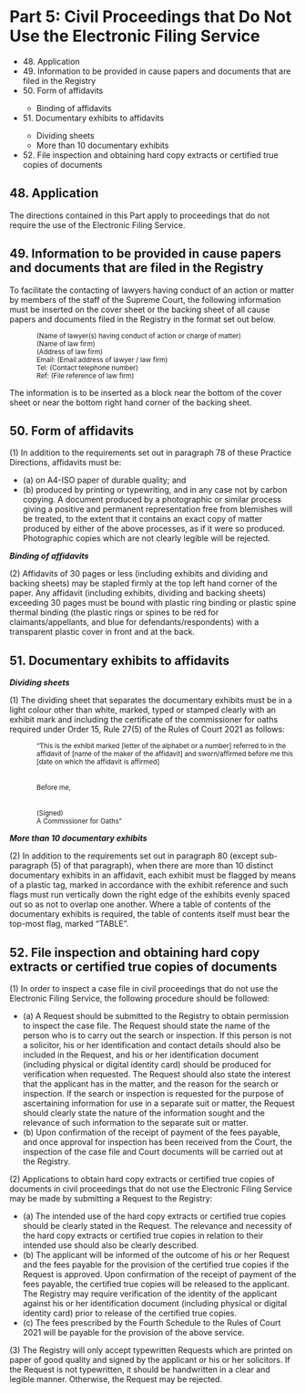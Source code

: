 # Part 5: Civil Proceedings that Do Not Use the Electronic Filing Service

<ul type="*">
	<li>48. Application</li>
	<li>49. Information to be provided in cause papers and documents that are filed in the Registry</li>
	<li>50. Form of affidavits</li>
		<ul>
			<li>Binding of affidavits</li>
		</ul>
	<li>51. Documentary exhibits to affidavits</li>
		<ul>
			<li>Dividing sheets</li>
			<li>More than 10 documentary exhibits</li>
		</ul>
	<li>52. File inspection and obtaining hard copy extracts or certified true copies of documents</li>
</ul>

## 48. Application

The directions contained in this Part apply to proceedings that do not require the use of the Electronic Filing Service.

## 49. Information to be provided in cause papers and documents that are filed in the Registry

To facilitate the contacting of lawyers having conduct of an action or matter by members of the staff of the Supreme Court, the following information must be inserted on the cover sheet or the backing sheet of all cause papers and documents filed in the Registry in the format set out below.

<ul type="*">
<ul type="*">

<sub>(Name of lawyer(s) having conduct of action or charge of matter)<br>
(Name of law firm)<br>
(Address of law firm)<br>
Email: (Email address of lawyer / law firm)<br>
Tel: (Contact telephone number)<br>
Ref: (File reference of law firm)</sub>

</ul>
</ul>

The information is to be inserted as a block near the bottom of the cover sheet or near the bottom right hand corner of the backing sheet.

## 50. Form of affidavits

(1)	In addition to the requirements set out in paragraph 78 of these Practice Directions, affidavits must be:

<ul type="*">

<li>(a)	on A4-ISO paper of durable quality; and</li>

<li>(b)	produced by printing or typewriting, and in any case not by carbon copying. A document produced by a photographic or similar process giving a positive and permanent representation free from blemishes will be treated, to the extent that it contains an exact copy of matter produced by either of the above processes, as if it were so produced. Photographic copies which are not clearly legible will be rejected.</li>

</ul>

***Binding of affidavits***

(2)	Affidavits of 30 pages or less (including exhibits and dividing and backing sheets) may be stapled firmly at the top left hand corner of the paper. Any affidavit (including exhibits, dividing and backing sheets) exceeding 30 pages must be bound with plastic ring binding or plastic spine thermal binding (the plastic rings or spines to be red for claimants/appellants, and blue for defendants/respondents) with a transparent plastic cover in front and at the back.

## 51. Documentary exhibits to affidavits

***Dividing sheets***

(1)	The dividing sheet that separates the documentary exhibits must be in a light colour other than white, marked, typed or stamped clearly with an exhibit mark and including the certificate of the commissioner for oaths required under Order 15, Rule 27(5) of the Rules of Court 2021 as follows:

<ul type="*">
<ul type="*">

<sub>“This is the exhibit marked [letter of the alphabet or a number] referred to in the affidavit of [name of the maker of the affidavit] and sworn/affirmed before me this [date on which the affidavit is affirmed]</sub><br><br>

<sub>Before me,</sub><br><br>

<sub>(Signed)<br>
A Commissioner for Oaths”</sub>

</ul>
</ul>

***More than 10 documentary exhibits***

(2)	In addition to the requirements set out in paragraph 80 (except sub-paragraph (5) of that paragraph), when there are more than 10 distinct documentary exhibits in an affidavit, each exhibit must be flagged by means of a plastic tag, marked in accordance with the exhibit reference and such flags must run vertically down the right edge of the exhibits evenly spaced out so as not to overlap one another. Where a table of contents of the documentary exhibits is required, the table of contents itself must bear the top-most flag, marked “TABLE”.

## 52. File inspection and obtaining hard copy extracts or certified true copies of documents

(1)	In order to inspect a case file in civil proceedings that do not use the Electronic Filing Service, the following procedure should be followed:
<ul type="*">
<li>(a)	A Request should be submitted to the Registry to obtain permission to inspect the case file. The Request should state the name of the person who is to carry out the search or inspection. If this person is not a solicitor, his or her identification and contact details should also be included in the Request, and his or her identification document (including physical or digital identity card) should be produced for verification when requested. The Request should also state the interest that the applicant has in the matter, and the reason for the search or inspection. If the search or inspection is requested for the purpose of ascertaining information for use in a separate suit or matter, the Request should clearly state the nature of the information sought and the relevance of such information to the separate suit or matter.</li>

<li>(b)	Upon confirmation of the receipt of payment of the fees payable, and once approval for inspection has been received from the Court, the inspection of the case file and Court documents will be carried out at the Registry.</li>
</ul>
(2)	Applications to obtain hard copy extracts or certified true copies of documents in civil proceedings that do not use the Electronic Filing Service may be made by submitting a Request to the Registry:
<ul type="*">
<li>(a)	The intended use of the hard copy extracts or certified true copies should be clearly stated in the Request. The relevance and necessity of the hard copy extracts or certified true copies in relation to their intended use should also be clearly described.</li>

<li>(b)	The applicant will be informed of the outcome of his or her Request and the fees payable for the provision of the certified true copies if the Request is approved. Upon confirmation of the receipt of payment of the fees payable, the certified true copies will be released to the applicant. The Registry may require verification of the identity of the applicant against his or her identification document (including physical or digital identity card) prior to release of the certified true copies.</li>

<li>(c)	The fees prescribed by the Fourth Schedule to the Rules of Court 2021 will be payable for the provision of the above service.</li>
</ul>
(3)	The Registry will only accept typewritten Requests which are printed on paper of good quality and signed by the applicant or his or her solicitors. If the Request is not typewritten, it should be handwritten in a clear and legible manner. Otherwise, the Request may be rejected.
